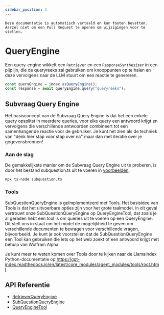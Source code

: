 ```yaml
---
sidebar_position: 3
---
```


`Deze documentatie is automatisch vertaald en kan fouten bevatten. Aarzel niet om een Pull Request te openen om wijzigingen voor te stellen.`

# QueryEngine

Een query-engine wikkelt een `Retriever` en een `ResponseSynthesizer` in een pijplijn, die de queryreeks zal gebruiken om knooppunten op te halen en deze vervolgens naar de LLM stuurt om een ​​reactie te genereren.

```typescript
const queryEngine = index.asQueryEngine();
const response = await queryEngine.query("queryreeks");
```

## Subvraag Query Engine

Het basisconcept van de Subvraag Query Engine is dat het een enkele query opsplitst in meerdere queries, voor elke query een antwoord krijgt en vervolgens die verschillende antwoorden combineert tot een samenhangende reactie voor de gebruiker. Je kunt het zien als de techniek van "denk hier stap voor stap over na" maar dan met iteratie over je gegevensbronnen!

### Aan de slag

De gemakkelijkste manier om de Subvraag Query Engine uit te proberen, is door het bestand subquestion.ts uit te voeren in [voorbeelden](https://github.com/run-llama/LlamaIndexTS/blob/main/examples/subquestion.ts).

```bash
npx ts-node subquestion.ts
```

### Tools

SubQuestionQueryEngine is geïmplementeerd met Tools. Het basisidee van Tools is dat het uitvoerbare opties zijn voor het grote taalmodel. In dit geval vertrouwt onze SubQuestionQueryEngine op QueryEngineTool, dat zoals je al geraden hebt een tool is om queries uit te voeren op een QueryEngine. Dit stelt ons in staat om het model de mogelijkheid te geven om verschillende documenten te bevragen voor verschillende vragen, bijvoorbeeld. Je kunt je ook voorstellen dat de SubQuestionQueryEngine een Tool kan gebruiken die iets op het web zoekt of een antwoord krijgt met behulp van Wolfram Alpha.

Je kunt meer te weten komen over Tools door te kijken naar de LlamaIndex Python-documentatie op https://gpt-index.readthedocs.io/en/latest/core_modules/agent_modules/tools/root.html

## API Referentie

- [RetrieverQueryEngine](../../api/classes/RetrieverQueryEngine.md)
- [SubQuestionQueryEngine](../../api/classes/SubQuestionQueryEngine.md)
- [QueryEngineTool](../../api/interfaces/QueryEngineTool.md)
